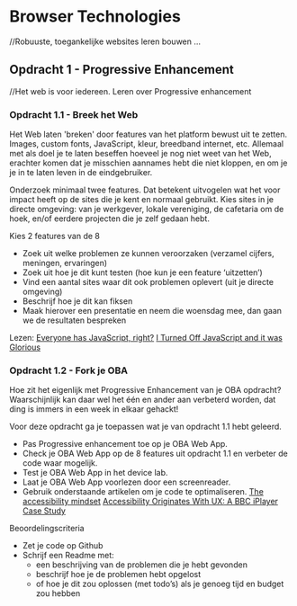 # Browser Technologies
//Robuuste, toegankelijke websites leren bouwen …

## Opdracht 1 - Progressive Enhancement
//Het web is voor iedereen. Leren over Progressive enhancement

### Opdracht 1.1 - Breek het Web
Het Web laten 'breken' door features van het platform bewust uit te zetten. Images, custom fonts, JavaScript, kleur, breedband internet, etc. Allemaal met als doel je te laten beseffen hoeveel je nog niet weet van het Web, erachter komen dat je misschien aannames hebt die niet kloppen, en om je je in te laten leven in de eindgebruiker.

Onderzoek minimaal twee features. Dat betekent uitvogelen wat het voor impact heeft op de sites die je kent en normaal gebruikt. Kies sites in je directe omgeving: van je werkgever, lokale vereniging, de cafetaria om de hoek, en/of eerdere projecten die je zelf gedaan hebt.

Kies 2 features van de 8
- Zoek uit welke problemen ze kunnen veroorzaken (verzamel cijfers, meningen, ervaringen)
- Zoek uit hoe je dit kunt testen (hoe kun je een feature ‘uitzetten’)
- Vind een aantal sites waar dit ook problemen oplevert (uit je directe omgeving)
- Beschrijf hoe je dit kan fiksen
- Maak hierover een presentatie en neem die woensdag mee, dan gaan we de resultaten bespreken

Lezen:
[Everyone has JavaScript, right?](https://kryogenix.org/code/browser/everyonehasjs.html)
[I Turned Off JavaScript and it was Glorious](https://www.wired.com/2015/11/i-turned-off-javascript-for-a-whole-week-and-it-was-glorious/)


### Opdracht 1.2 - Fork je OBA
Hoe zit het eigenlijk met Progressive Enhancement van je OBA opdracht? Waarschijnlijk kan daar wel het één en ander aan verbeterd worden, dat ding is immers in een week in elkaar gehackt!

Voor deze opdracht ga je toepassen wat je van opdracht 1.1 hebt geleerd.
- Pas Progressive enhancement toe op je OBA Web App.
- Check je OBA Web App op de 8 features uit opdracht 1.1 en verbeter de code waar mogelijk.
- Test  je OBA Web App in het device lab.
- Laat je OBA Web App voorlezen door een screenreader.
- Gebruik onderstaande artikelen om je code te optimaliseren.
[The accessibility mindset](https://24ways.org/2015/the-accessibility-mindset/)  [Accessibility Originates With UX: A BBC iPlayer Case Study](https://www.smashingmagazine.com/2015/02/bbc-iplayer-accessibility-case-study/)

Beoordelingscriteria
- Zet je code op Github
- Schrijf een Readme met:
  - een beschrijving van de problemen die je hebt gevonden
  - beschrijf hoe je de problemen hebt opgelost
  - of hoe je dit zou oplossen (met todo’s) als je genoeg tijd en budget zou hebben
